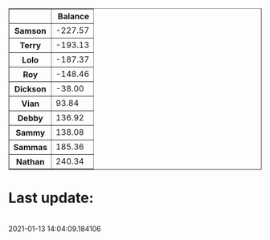 <table border="1" class="dataframe">
  <thead>
    <tr style="text-align: right;">
      <th></th>
      <th>Balance</th>
    </tr>
  </thead>
  <tbody>
    <tr>
      <th>Samson</th>
      <td>-227.57</td>
    </tr>
    <tr>
      <th>Terry</th>
      <td>-193.13</td>
    </tr>
    <tr>
      <th>Lolo</th>
      <td>-187.37</td>
    </tr>
    <tr>
      <th>Roy</th>
      <td>-148.46</td>
    </tr>
    <tr>
      <th>Dickson</th>
      <td>-38.00</td>
    </tr>
    <tr>
      <th>Vian</th>
      <td>93.84</td>
    </tr>
    <tr>
      <th>Debby</th>
      <td>136.92</td>
    </tr>
    <tr>
      <th>Sammy</th>
      <td>138.08</td>
    </tr>
    <tr>
      <th>Sammas</th>
      <td>185.36</td>
    </tr>
    <tr>
      <th>Nathan</th>
      <td>240.34</td>
    </tr>
  </tbody>
</table><H1>Last update:</h1><br>2021-01-13 14:04:09.184106